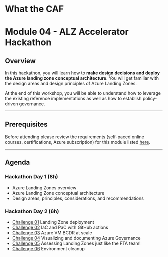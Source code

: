 # What the CAF

# Module 04 - ALZ Accelerator Hackathon

## Overview

In this hackathon, you will learn how to **make design decisions and deploy the Azure landing zone conceptual architecture**.
You will get familiar with the design areas and design principles of Azure Landing Zones.

At the end of this workshop, you will be able to understand how to leverage the existing reference implementations as well as how to establish policy-driven governance.

---

## Prerequisites

Before attending please review the requirements (self-paced online courses, certifications, Azure subscription) for this module listed [here](/agenda-and-requirements.md).

---

## Agenda

### Hackathon Day 1 (8h)

- Azure Landing Zones overview
- Azure Landing Zone conceptual architecture 
- Design areas, principles, considerations, and recommendations

### Hackathon Day 2 (6h)

- [Challenge 01](./challenges/caf-advanced-challenges.md) Landing Zone deployment
- [Challenge 02](./challenges/caf-advanced-challenges.md) IaC and PaC with GitHub actions
- [Challenge 03](./challenges/caf-advanced-challenges.md) Azure VM BCDR at scale
- [Challenge 04](./challenges/caf-advanced-challenges.md) Visualizing and documenting Azure Governance
- [Challenge 05](./challenges/caf-advanced-challenges.md) Assessing Landing Zones just like the FTA team!
- [Challenge 06](./challenges/caf-advanced-challenges.md) Environment cleanup
